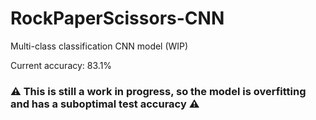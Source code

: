 # RockPaperScissors-CNN
Multi-class classification CNN model (WIP)

Current accuracy: 83.1%

### ⚠️ This is still a work in progress, so the model is overfitting and has a suboptimal test accuracy ⚠️
